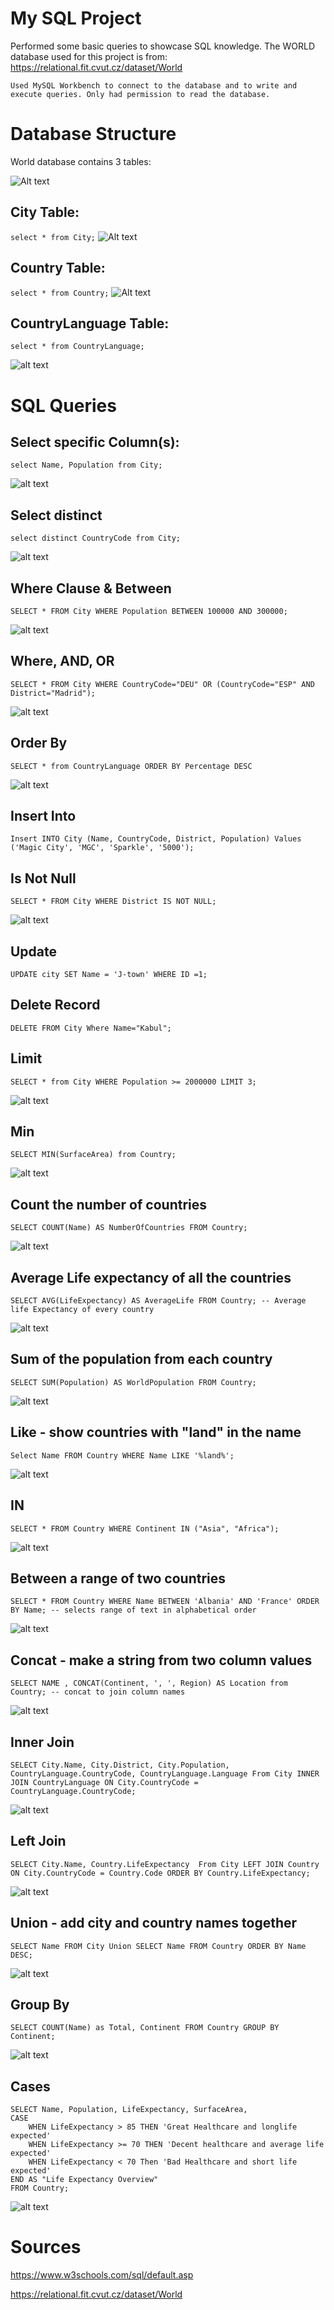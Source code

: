 # My SQL Project
Performed some basic queries to showcase SQL knowledge. The WORLD database used for this project is from: https://relational.fit.cvut.cz/dataset/World
    
    Used MySQL Workbench to connect to the database and to write and execute queries. Only had permission to read the database.

# Database Structure
World database contains 3 tables:

![Alt text](SnapShots/world-tables.PNG "Title")
## City Table:

`select * from City;`
![Alt text](SnapShots/city-table.PNG "Title")
## Country Table:

`select * from Country;`
![Alt text](SnapShots/country-table.PNG "Title")
## CountryLanguage Table: 

`select * from CountryLanguage;`

![alt text](SnapShots/countrylanguage-table.PNG)

# SQL Queries

## Select specific Column(s):

`select Name, Population from City;`

![alt text](SnapShots/select-column.PNG)

## Select distinct 

`select distinct CountryCode from City;`

![alt text](SnapShots/select-distinct.PNG)

## Where Clause & Between
`SELECT * FROM City WHERE Population BETWEEN 100000 AND 300000;`

![alt text](SnapShots/where-between.PNG)

## Where, AND, OR

`SELECT * FROM City WHERE CountryCode="DEU" OR (CountryCode="ESP" AND District="Madrid");`

![alt text](SnapShots/and-or.PNG)

## Order By

`SELECT * from CountryLanguage ORDER BY Percentage DESC`

![alt text](SnapShots/orderby-percent.PNG)

## Insert Into

`Insert INTO City (Name, CountryCode, District, Population)
Values ('Magic City', 'MGC', 'Sparkle', '5000');`

## Is Not Null

`SELECT * FROM City WHERE District IS NOT NULL;`

![alt text](SnapShots/isnotnull.PNG)

## Update

`UPDATE city SET Name = 'J-town' WHERE ID =1; `

 ## Delete Record

 `DELETE FROM City Where Name="Kabul";`

 ## Limit

 `SELECT * from City WHERE Population >= 2000000 LIMIT 3;`

 ![alt text](SnapShots/limit.PNG)

## Min 

`SELECT MIN(SurfaceArea) from Country;`

 ![alt text](SnapShots/min.PNG)

 ## Count the number of countries

 `SELECT COUNT(Name) AS NumberOfCountries FROM Country;`

  ![alt text](SnapShots/count.PNG)

## Average Life expectancy of all the countries

`SELECT AVG(LifeExpectancy) AS AverageLife FROM Country; -- Average life Expectancy of every country`

 ![alt text](SnapShots/average.PNG)

 ## Sum of the population from each country

 `SELECT SUM(Population) AS WorldPopulation FROM Country;`

![alt text](SnapShots/sum.PNG)

## Like - show countries with "land" in the name

`Select Name FROM Country WHERE Name LIKE '%land%';`

![alt text](SnapShots/like.PNG)

##  IN

`SELECT * FROM Country WHERE Continent IN ("Asia", "Africa");`

![alt text](SnapShots/in.PNG)

## Between a range of two countries

`SELECT * FROM Country WHERE Name BETWEEN 'Albania' AND 'France' ORDER BY Name; -- selects range of text in alphabetical order`

![alt text](SnapShots/between.PNG)

## Concat - make a string from two column values

`SELECT NAME , CONCAT(Continent, ', ', Region) AS Location from Country; -- concat to join column names`

![alt text](SnapShots/concat.PNG)

## Inner Join

`SELECT City.Name, City.District, City.Population, CountryLanguage.CountryCode, CountryLanguage.Language
From City
INNER JOIN CountryLanguage ON City.CountryCode = CountryLanguage.CountryCode;`

![alt text](SnapShots/innerjoin.PNG)

## Left Join

`SELECT City.Name, Country.LifeExpectancy 
From City
LEFT JOIN Country ON City.CountryCode = Country.Code
ORDER BY Country.LifeExpectancy;`

![alt text](SnapShots/leftjoin.PNG)

## Union - add city and country names together

`SELECT Name FROM City
Union
SELECT Name FROM Country
ORDER BY Name DESC;`

![alt text](SnapShots/union.PNG)

## Group By

`SELECT COUNT(Name) as Total, Continent FROM Country
GROUP BY Continent;`

![alt text](SnapShots/groupby.PNG)

## Cases

    SELECT Name, Population, LifeExpectancy, SurfaceArea,
    CASE
        WHEN LifeExpectancy > 85 THEN 'Great Healthcare and longlife expected'
        WHEN LifeExpectancy >= 70 THEN 'Decent healthcare and average life expected'
        WHEN LifeExpectancy < 70 Then 'Bad Healthcare and short life expected'
    END AS "Life Expectancy Overview"
    FROM Country;

![alt text](SnapShots/case.PNG)

# Sources

https://www.w3schools.com/sql/default.asp

https://relational.fit.cvut.cz/dataset/World


